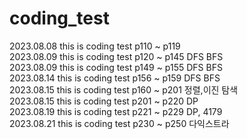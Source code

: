 # coding_test

2023.08.08 this is coding test p110 ~ p119 <br>
2023.08.09 this is coding test p120 ~ p145    DFS BFS <br>
2023.08.09 this is coding test p149 ~ p155    DFS BFS <br>
2023.08.14 this is coding test p156 ~ p159    DFS BFS <br>
2023.08.15 this is coding test p160 ~ p201    정렬,이진 탐색 <br>
2023.08.15 this is coding test p201 ~ p220    DP <br>
2023.08.19 this is coding test p221 ~ p229    DP, 4179 <br>
2023.08.21 this is coding test p230 ~ p250    다익스트라